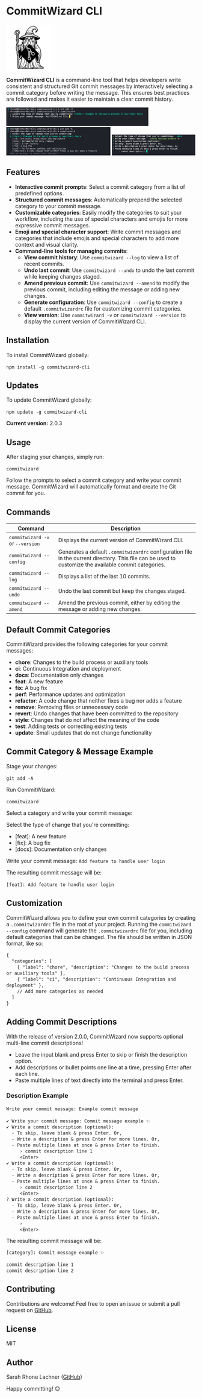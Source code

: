 # CommitWizard CLI

<img src="https://raw.githubusercontent.com/RhoneLachner/CommitWizard-CLI/main/assets/commitwizard-logo-vector.png" alt="CommitWizard Logo, wizard image with git and npm logos" width="24%"/>

**CommitWizard CLI** is a command-line tool that helps developers write consistent and structured Git commit messages by interactively selecting a commit category before writing the message. This ensures best practices are followed and makes it easier to maintain a clear commit history.

<img src="https://github.com/RhoneLachner/CommitWizard-CLI/raw/main/assets/commitwizard-prompt.png" alt="CommitWizard Prompt" width="75%"/>

<img src="https://github.com/RhoneLachner/CommitWizard-CLI/raw/main/assets/commitwizard-category-selection.png" alt="CommitWizard Category Selection" width="55%"/>

<img src="https://github.com/RhoneLachner/CommitWizard-CLI/raw/main/assets/commitwizard-description.png" alt="CommitWizard Message & Optional Description" width="44%"/>

## Features

- **Interactive commit prompts**: Select a commit category from a list of predefined options.
- **Structured commit messages**: Automatically prepend the selected category to your commit message.
- **Customizable categories**: Easily modify the categories to suit your workflow, including the use of special characters and emojis for more expressive commit messages.
- **Emoji and special character support**: Write commit messages and categories that include emojis and special characters to add more context and visual clarity.
- **Command-line tools for managing commits**:
  - **View commit history**: Use `commitwizard --log` to view a list of recent commits.
  - **Undo last commit**: Use `commitwizard --undo` to undo the last commit while keeping changes staged.
  - **Amend previous commit**: Use `commitwizard --amend` to modify the previous commit, including editing the message or adding new changes.
  - **Generate configuration**: Use `commitwizard --config` to create a default `.commitwizardrc` file for customizing commit categories.
  - **View version**: Use `commitwizard -v` or `commitwizard --version` to display the current version of CommitWizard CLI.

## Installation

To install CommitWizard globally:

`npm install -g commitwizard-cli`

## Updates

To update CommitWizard globally:

`npm update -g commitwizard-cli`

**Current version:** 2.0.3

## Usage

After staging your changes, simply run:

`commitwizard`

Follow the prompts to select a commit category and write your commit message. CommitWizard will automatically format and create the Git commit for you.

## Commands

| Command                          | Description                                                                                                                                            |
| -------------------------------- | ------------------------------------------------------------------------------------------------------------------------------------------------------ |
| `commitwizard -v` or `--version` | Displays the current version of CommitWizard CLI.                                                                                                      |
| `commitwizard --config`          | Generates a default `.commitwizardrc` configuration file in the current directory. This file can be used to customize the available commit categories. |
| `commitwizard --log`             | Displays a list of the last 10 commits.                                                                                                                |
| `commitwizard --undo`            | Undo the last commit but keep the changes staged.                                                                                                      |
| `commitwizard --amend`           | Amend the previous commit, either by editing the message or adding new changes.                                                                        |

## Default Commit Categories

CommitWizard provides the following categories for your commit messages:

- **chore**: Changes to the build process or auxiliary tools
- **ci**: Continuous Integration and deployment
- **docs**: Documentation only changes
- **feat**: A new feature
- **fix**: A bug fix
- **perf**: Performance updates and optimization
- **refactor**: A code change that neither fixes a bug nor adds a feature
- **remove**: Removing files or unnecessary code
- **revert**: Undo changes that have been committed to the repository
- **style**: Changes that do not affect the meaning of the code
- **test**: Adding tests or correcting existing tests
- **update**: Small updates that do not change functionality

## Commit Category & Message Example

Stage your changes:

`git add -A`

Run CommitWizard:

`commitwizard`

Select a category and write your commit message:

Select the type of change that you're committing:

- [feat]: A new feature
- [fix]: A bug fix
- [docs]: Documentation only changes

Write your commit message: `Add feature to handle user login`

The resulting commit message will be:

`[feat]: Add feature to handle user login`

## Customization

CommitWizard allows you to define your own commit categories by creating a `.commitwizardrc` file in the root of your project.
Running the `commitwizard --config` command will generate the `.commitwizardrc` file for you, including default categories that can be changed.
The file should be written in JSON format, like so:
```
{
  "categories": [
    { "label": "chore", "description": "Changes to the build process or auxiliary tools" },
    { "label": "ci", "description": "Continuous Integration and deployment" },
    // Add more categories as needed
  ]
}
```

## Adding Commit Descriptions

With the release of version 2.0.0, CommitWizard now supports optional multi-line commit descriptions!

- Leave the input blank and press Enter to skip or finish the description option.
- Add descriptions or bullet points one line at a time, pressing Enter after each line.
- Paste multiple lines of text directly into the terminal and press Enter.

### Description Example

```
Write your commit message: Example commit message

✔ Write your commit message: Commit message example ✨
✔ Write a commit description (optional): 
  - To skip, leave blank & press Enter. Or, 
  - Write a description & press Enter for more lines. Or, 
  - Paste multiple lines at once & press Enter to finish. 
     › commit description line 1 
     <Enter>
✔ Write a commit description (optional): 
  - To skip, leave blank & press Enter. Or, 
  - Write a description & press Enter for more lines. Or, 
  - Paste multiple lines at once & press Enter to finish. 
     › commit description line 2 
     <Enter>
? Write a commit description (optional): 
  - To skip, leave blank & press Enter. Or, 
  - Write a description & press Enter for more lines. Or, 
  - Paste multiple lines at once & press Enter to finish. 
     › 
     <Enter>
```

The resulting commit message will be:

```
[category]: Commit message example ✨

commit description line 1
commit description line 2
```

## Contributing

Contributions are welcome! Feel free to open an issue or submit a pull request on [GitHub](https://github.com/RhoneLachner).

## License

MIT

## Author

Sarah Rhone Lachner ([GitHub](https://github.com/RhoneLachner))

Happy committing! 😊
